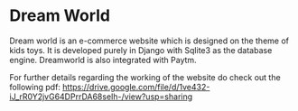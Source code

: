 # Dream World

Dream world is an e-commerce website which is designed on the theme of kids toys. It is developed purely in Django with Sqlite3 as the database engine.
Dreamworld is also integrated with Paytm.

For further details regarding the working of the website do check out the following pdf: https://drive.google.com/file/d/1ve432-iJ_rR0Y2jvG64DPrrDA68seIh-/view?usp=sharing
